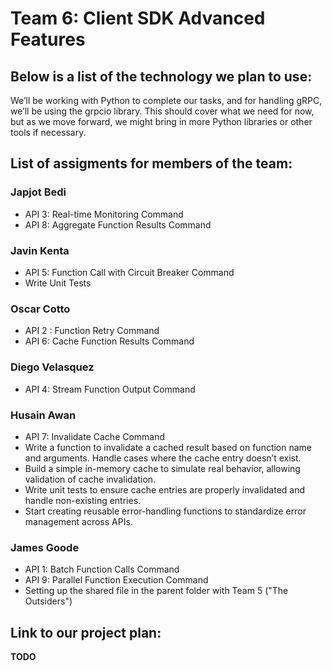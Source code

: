 # Team 6: Client SDK Advanced Features

## Below is a list of the technology we plan to use:
We’ll be working with Python to complete our tasks, and for handling gRPC, we’ll be using the grpcio library. This should cover what we need for now, but as we move forward, we might bring in more Python libraries or other tools if necessary.

## List of assigments for members of the team:

### Japjot Bedi
- API 3: Real-time Monitoring Command 
- API 8: Aggregate Function Results Command 

### Javin Kenta
- API 5: Function Call with Circuit Breaker Command
- Write Unit Tests

### Oscar Cotto
- API 2 : Function Retry Command 
- API 6: Cache Function Results Command 

### Diego Velasquez
- API 4: Stream Function Output Command 
### Husain Awan
- API 7: Invalidate Cache Command
- Write a function to invalidate a cached result based on function name and arguments. Handle cases where the cache entry doesn’t exist.
- Build a simple in-memory cache to simulate real behavior, allowing validation of cache invalidation.
- Write unit tests to ensure cache entries are properly invalidated and handle non-existing entries.
- Start creating reusable error-handling functions to standardize error management across APIs.
 

### James Goode
- API 1: Batch Function Calls Command
- API 9: Parallel Function Execution Command
- Setting up the shared file in the parent folder with Team 5 ("The Outsiders")

## Link to our project plan:
**TODO**
